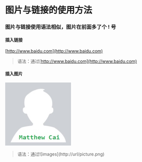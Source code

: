 # 图片与链接的使用方法

### 图片与链接使用语法相似，图片在前面多了个 ! 号

#### 插入链接

[http://www.baidu.com](http://www.baidu.com)

> 语法：通过\[http://www.baidu.com](http://www.baidu.com)

#### 插入图片

![images](./Mat.jpg)

> 语法：通过\!\[images\]\(http://url/picture.png)

